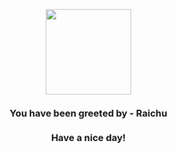 <p align="center">
            <img src="https://raw.githubusercontent.com/PokeAPI/sprites/master/sprites/pokemon/26.png" width="150" height="150">
          </p>
          <h3 align="center">You have been greeted by - <b>Raichu</b></h3>
          <h3 align="center">Have a nice day!</h3>
        